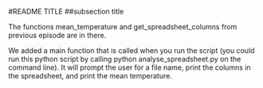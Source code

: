 #README TITLE
##subsection title

The functions mean_temperature and get_spreadsheet_columns from previous episode are in there.

We added a main function that is called when you run the script (you could run this python script by calling python analyse_spreadsheet.py on the command line). It will prompt the user for a file name, print the columns in the spreadsheet, and print the mean temperature.
